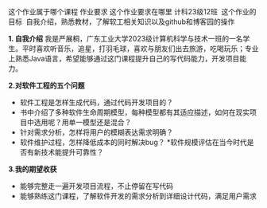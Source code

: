 这个作业属于哪个课程	作业要求
这个作业要求在哪里	计科23级12班
 这个作业的目标 	自我介绍，熟悉教材，了解软工相关知识以及github和博客园的操作
 
**1. 自我介绍**
我是严展桐，广东工业大学2023级计算机科学与技术一班的一名学生。平时喜欢听音乐，追星，打羽毛球，喜欢与朋友们出去旅游，吃喝玩乐；专业上熟悉Java语言，希望能够通过这门课程提升自己的写代码能力，开发项目能力。

**2.对软件工程的五个问题**
* 软件工程是怎样生成代码，通过代码开发项目的？
* 书中介绍了多种软件生命周期模型，每种模型都有其适应描述，如何在现实项目中选用呢？用单一模型还是混合？
* 针对需求分析，怎样将用户的模糊表达需求明确？
* 软件维护过程，怎样降低成本的同时解决bug？
*软件规模评估在当今时代是否有新技术能提升可靠性？

**3.我的期望收获**
* 能够完整走一遍开发项目流程，不止停留在写代码
* 能够熟练这门课程，了解软件开发的需求分析到详细设计代码，满足用户需求
